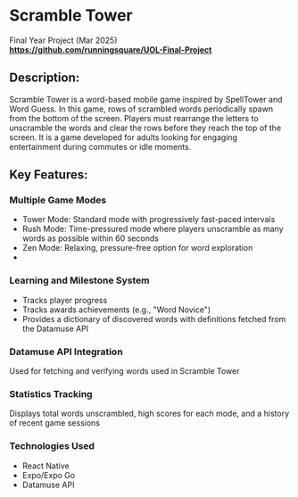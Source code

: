 # Scramble Tower
Final Year Project (Mar 2025)
<br>
<b>https://github.com/runningsquare/UOL-Final-Project</b>

## Description:
Scramble Tower is a word-based mobile game inspired by SpellTower and Word Guess.
In this game, rows of scrambled words periodically spawn from the bottom of the screen.
Players must rearrange the letters to unscramble the words and clear the rows before they reach the top of the screen.
It is a game developed for adults looking for engaging entertainment during commutes or idle moments.

## Key Features:
### Multiple Game Modes
- Tower Mode: Standard mode with progressively fast-paced intervals
- Rush Mode: Time-pressured mode where players unscramble as many words as possible within 60 seconds
- Zen Mode: Relaxing, pressure-free option for word exploration
- 
### Learning and Milestone System
- Tracks player progress
- Tracks awards achievements (e.g., "Word Novice")
- Provides a dictionary of discovered words with definitions fetched from the Datamuse API

### Datamuse API Integration
Used for fetching and verifying words used in Scramble Tower

### Statistics Tracking
Displays total words unscrambled, high scores for each mode, and a history of recent game sessions

### Technologies Used
- React Native
- Expo/Expo Go
- Datamuse API
